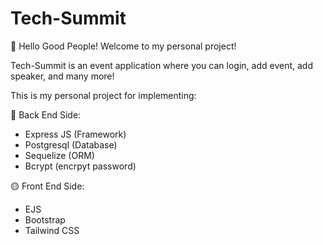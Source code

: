 # Tech-Summit
👋 Hello Good People! Welcome to my personal project!

Tech-Summit is an event application where you can login, add event, add speaker, and many more!

This is my personal project for implementing:

🔵 Back End Side:
-  Express JS (Framework)
-  Postgresql (Database)
-  Sequelize (ORM)
-  Bcrypt (encrpyt password)

🟡 Front End Side:
-  EJS
-  Bootstrap
-  Tailwind CSS
